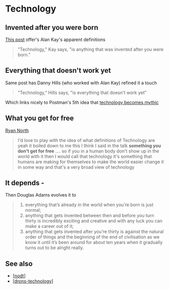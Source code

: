 # Technology

## Invented after you were born

[This post](https://kk.org/thetechnium/everything-that/) offer's Alan Kay's apparent definitions
> "Technology," Kay says, "is anything that was invented after you were born."

## Everything that doesn't work yet

Same post has Danny Hills (who worked with Alan Kay) refined it a touch
> "Technology," Hills says, "is everything that doesn't work yet"

Which links nicely to Postman's 5th idea that [technology becomes mythic](../../share/Five-things-we-need-to-know-about-technological-change.md#fifth-idea---technology-tends-to-become-mythic)

## What you get for free

[Ryan North](https://longnow.org/ideas/how-invent-everything/)

> I'd love to play with the idea of what definitions of Technology are yeah it boiled down to me this I think I said in the talk **something you don't get for free** .... so if you in a human body don't show up in the world with it then I would call that technology it's something that humans are making for themselves to make the world easier change it in some way and that's a very broad view of technology

## It depends - 

Then Douglas Adams evolves it to

> 1) everything that’s already in the world when you’re born is just normal;
> 2) anything that gets invented between then and before you turn thirty is incredibly exciting and creative and with any luck you can make a career out of it;
> 3) anything that gets invented after you’re thirty is against the natural order of things and the beginning of the end of civilisation as we know it until it’s been around for about ten years when it gradually turns out to be alright really. 


## See also

- [[nodt]]
- [[drons-technology]]

[//begin]: # "Autogenerated link references for markdown compatibility"
[nodt]: nodt "Nature of Digital Technology"
[drons-technology]: drons-technology "Dron's take on technology"
[//end]: # "Autogenerated link references"